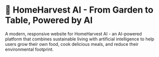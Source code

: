 # 🌱 HomeHarvest AI - From Garden to Table, Powered by AI

A modern, responsive website for HomeHarvest AI - an AI-powered platform that combines sustainable living with artificial intelligence to help users grow their own food, cook delicious meals, and reduce their environmental footprint.



